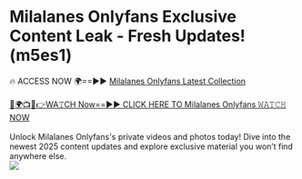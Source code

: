 # Milalanes Onlyfans Exclusive Content Leak - Fresh Updates! (m5es1)

🔥 ACCESS NOW 🌍==►► <a href="https://tinyurl.com/kvy9nzfs" rel="nofollow">Milalanes Onlyfans Latest Collection</a>
<br><br>
[🔴🌍📺📱👉WA𝚃CH Now==►► CLICK HERE TO Milalanes Onlyfans 𝚆𝙰𝚃𝙲𝙷 NOW](https://tinyurl.com/kvy9nzfs)
<br><br>
Unlock Milalanes Onlyfans's private videos and photos today! Dive into the newest 2025 content updates and explore exclusive material you won’t find anywhere else.
<br>
<a href="https://tinyurl.com/kvy9nzfs" rel="nofollow" data-target="animated-image.originalLink"><img src="https://camo.githubusercontent.com/8a4f000d20f83aca3bf7ec5f350d767afa0574a8a352519fd8cfa583a6f93a33/68747470733a2f2f692e696d6775722e636f6d2f644a486b345a712e676966" data-canonical-src="https://i.imgur.com/dJHk4Zq.gif" style="max-width: 100%; display: inline-block;" data-target="animated-image.originalImage"></a>
<br>
